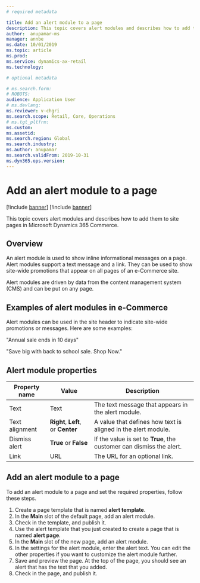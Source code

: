 ```yaml
---
# required metadata

title: Add an alert module to a page 
description: This topic covers alert modules and describes how to add them to site pages in Microsoft Dynamics 365 Commerce.
author:  anupamar-ms
manager: annbe
ms.date: 10/01/2019
ms.topic: article
ms.prod: 
ms.service: dynamics-ax-retail
ms.technology: 

# optional metadata

# ms.search.form: 
# ROBOTS: 
audience: Application User
# ms.devlang: 
ms.reviewer: v-chgri
ms.search.scope: Retail, Core, Operations
# ms.tgt_pltfrm: 
ms.custom: 
ms.assetid: 
ms.search.region: Global
ms.search.industry: 
ms.author: anupamar
ms.search.validFrom: 2019-10-31
ms.dyn365.ops.version: 
---
```


# Add an alert module to a page

[!include [banner](includes/preview-banner.md)]
[!include [banner](includes/banner.md)]

This topic covers alert modules and describes how to add them to site pages in Microsoft Dynamics 365 Commerce.

## Overview

An alert module is used to show inline informational messages on a page. Alert modules support a text message and a link. They can be used to show site-wide promotions that appear on all pages of an e-Commerce site. 

Alert modules are driven by data from the content management system (CMS) and can be put on any page.

## Examples of alert modules in e-Commerce

Alert modules can be used in the site header to indicate site-wide promotions or messages. Here are some examples:

"Annual sale ends in 10 days"

"Save big with back to school sale. Shop Now."

## Alert module properties

| Property name  | Value                              | Description |
|----------------|------------------------------------|-------------|
| Text           | Text                               | The text message that appears in the alert module. |
| Text alignment | **Right**, **Left**, or **Center** | A value that defines how text is aligned in the alert module. |
| Dismiss alert  | **True** or **False**              | If the value is set to **True**, the customer can dismiss the alert. |
| Link           | URL                                | The URL for an optional link. |

## Add an alert module to a page 

To add an alert module to a page and set the required properties, follow these steps.

1. Create a page template that is named **alert template**.
1. In the **Main** slot of the default page, add an alert module.
1. Check in the template, and publish it. 
1. Use the alert template that you just created to create a page that is named **alert page**. 
1. In the **Main** slot of the new page, add an alert module.
1. In the settings for the alert module, enter the alert text. You can edit the other properties if you want to customize the alert module further.
1. Save and preview the page. At the top of the page, you should see an alert that has the text that you added.
1. Check in the page, and publish it. 
